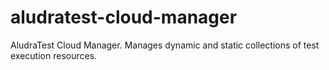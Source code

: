 # aludratest-cloud-manager
AludraTest Cloud Manager. Manages dynamic and static collections of test execution resources.
